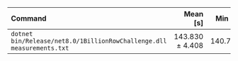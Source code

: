 | Command | Mean [s] | Min [s] | Max [s] | Relative |
|:---|---:|---:|---:|---:|
| `dotnet bin/Release/net8.0/1BillionRowChallenge.dll measurements.txt` | 143.830 ± 4.408 | 140.714 | 146.947 | 1.00 |
